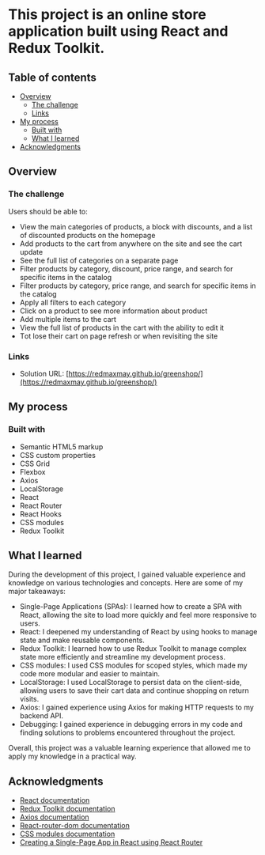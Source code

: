 # This project is an online store application built using React and Redux Toolkit.

## Table of contents

- [Overview](#overview)
  - [The challenge](#the-challenge)
  - [Links](#links)
- [My process](#my-process)
  - [Built with](#built-with)
  - [What I learned](#what-i-learned)
- [Acknowledgments](#acknowledgments)

## Overview

### The challenge

Users should be able to:

- View the main categories of products, a block with discounts, and a list of discounted products on the homepage
- Add products to the cart from anywhere on the site and see the cart update
- See the full list of categories on a separate page
- Filter products by category, discount, price range, and search for specific items in the catalog
- Filter products by category, price range, and search for specific items in the catalog
- Apply all filters to each category
- Click on a product to see more information about product
- Add multiple items to the cart
- View the full list of products in the cart with the ability to edit it
- Тot lose their cart on page refresh or when revisiting the site

### Links

- Solution URL: [https://redmaxmay.github.io/greenshop/](https://redmaxmay.github.io/greenshop/)


## My process

### Built with

- Semantic HTML5 markup
- CSS custom properties
- CSS Grid
- Flexbox
- Axios
- LocalStorage 
- React
- React Router
- React Hooks 
- CSS modules
- Redux Toolkit


## What I learned

During the development of this project, I gained valuable experience and knowledge on various technologies and concepts. Here are some of my major takeaways:

- Single-Page Applications (SPAs): I learned how to create a SPA with React, allowing the site to load more quickly and feel more responsive to users.
- React: I deepened my understanding of React by using hooks to manage state and make reusable components.
- Redux Toolkit: I learned how to use Redux Toolkit to manage complex state more efficiently and streamline my development process.
- CSS modules: I used CSS modules for scoped styles, which made my code more modular and easier to maintain.
- LocalStorage: I used LocalStorage to persist data on the client-side, allowing users to save their cart data and continue shopping on return visits.
- Axios: I gained experience using Axios for making HTTP requests to my backend API.
- Debugging: I gained experience in debugging errors in my code and finding solutions to problems encountered throughout the project.

Overall, this project was a valuable learning experience that allowed me to apply my knowledge in a practical way.


## Acknowledgments

- [React documentation](https://reactjs.org/docs/getting-started.html)
- [Redux Toolkit documentation](https://redux-toolkit.js.org/)
- [Axios documentation](https://github.com/axios/axios)
- [React-router-dom documentation](https://reactrouter.com/web/guides/quick-start)
- [CSS modules documentation](https://github.com/css-modules/css-modules)
- [Creating a Single-Page App in React using React Router](https://www.taniarascia.com/single-page-app-without-a-framework/)


